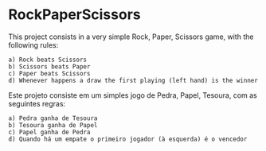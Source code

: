 # RockPaperScissors

This project consists in a very simple Rock, Paper, Scissors game, with the following rules:

    a) Rock beats Scissors
    b) Scissors beats Paper
    c) Paper beats Scissors
    d) Whenever happens a draw the first playing (left hand) is the winner


Este projeto consiste em um simples jogo de Pedra, Papel, Tesoura, com as seguintes regras:

    a) Pedra ganha de Tesoura
    b) Tesoura ganha de Papel
    c) Papel ganha de Pedra
    d) Quando há um empate o primeiro jogador (à esquerda) é o vencedor
